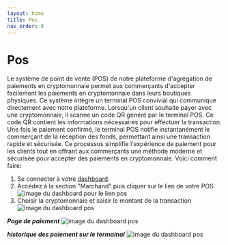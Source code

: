 ```yaml
---
layout: home
title: Pos 
nav_order: 8
---
```


# Pos
Le système de point de vente (POS) de notre plateforme d'agrégation de paiements en cryptomonnaie permet aux commerçants d'accepter facilement les paiements en cryptomonnaie dans leurs boutiques physiques. Ce système intègre un terminal POS convivial qui communique directement avec notre plateforme. Lorsqu'un client souhaite payer avec une cryptomonnaie, il scanne un code QR généré par le terminal POS. Ce code QR contient les informations nécessaires pour effectuer la transaction. Une fois le paiement confirmé, le terminal POS notifie instantanément le commerçant de la réception des fonds, permettant ainsi une transaction rapide et sécurisée. Ce processus simplifie l'expérience de paiement pour les clients tout en offrant aux commerçants une méthode moderne et sécurisée pour accepter des paiements en cryptomonnaie. Voici comment faire:

1. Se connecter à votre [dashboard](https://pay.izichange.com/login).
2. Accédez à la section "Marchand" puis cliquer sur le lien de votre POS.
![image du dashboard pour le lien pos](/cryptogateway-project/assets/images/pos1.png)
3. Choisir la cryptomonnaie et saisir le montant de la transaction
![image du dashboard pos](/cryptogateway-project/assets/images/pos2.png)

***Page de paiement***
![image du dashboard pos](/cryptogateway-project/assets/images/pos3.png)

***historique des paiement sur le termainal***
![image du dashboard pos](/cryptogateway-project/assets/images/pos4.png)
